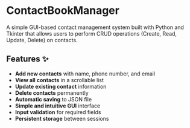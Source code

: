 # ContactBookManager

A simple GUI-based contact management system built with Python and Tkinter that allows users to perform CRUD operations (Create, Read, Update, Delete) on contacts.

## Features ✨

- **Add new contacts** with name, phone number, and email
- **View all contacts** in a scrollable list
- **Update existing contact** information
- **Delete contacts** permanently
- **Automatic saving** to JSON file
- **Simple and intuitive GUI** interface
- **Input validation** for required fields
- **Persistent storage** between sessions
